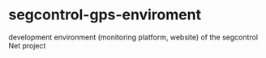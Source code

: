 # segcontrol-gps-enviroment
 development environment (monitoring platform, website) of the segcontrol Net project
